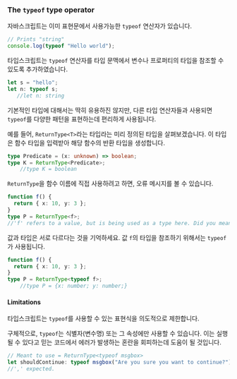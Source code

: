 ### The `typeof` type operator

자바스크립트는 이미 표현문에서 사용가능한 `typeof` 연산자가 있습니다.

```ts
// Prints "string"
console.log(typeof "Hello world");
```

타입스크립트는 `typeof` 연산자를 타입 문맥에서 변수나 프로퍼티의 타입을 참조할 수 있도록 추가하였습니다.

```ts
let s = "hello";
let n: typeof s;
   //let n: string
```

기본적인 타입에 대해서는 딱히 유용하진 않지만, 다른 타입 연산자들과 사용되면 `typeof`를 다양한 패턴을 표현하는데 편리하게 사용됩니다.

예를 들어, `ReturnType<T>`라는 타입라는 미리 정의된 타입을 살펴보겠습니다. 이 타입은 함수 타입을 입력받아 해당 함수의 반환 타입을 생성합니다.

```ts
type Predicate = (x: unknown) => boolean;
type K = ReturnType<Predicate>;
    //type K = boolean
```

`ReturnType`을 함수 이름에 직접 사용하려고 하면, 오류 메시지를 볼 수 있습니다.

```ts
function f() {
  return { x: 10, y: 3 };
}
type P = ReturnType<f>;
//'f' refers to a value, but is being used as a type here. Did you mean 'typeof f'?
```

값과 타입은 서로 다르다는 것을 기억하세요. 값 `f`의 타입을 참조하기 위해서는 `typeof`가 사용됩니다.


```ts
function f() {
  return { x: 10, y: 3 };
}
type P = ReturnType<typeof f>;
    //type P = {x: number; y: number;}
```

#### Limitations
타입스크립트는 `typeof`를 사용할 수 있는 표현식을 의도적으로 제한합니다.

구체적으로, `typeof`는 식별자(변수명) 또는 그 속성에만 사용할 수 있습니다. 이는 실행될 수 있다고 믿는 코드에서 에러가 발생하는 혼란을 회피하는데 도움이 될 것입니다.
```ts
// Meant to use = ReturnType<typeof msgbox>
let shouldContinue: typeof msgbox("Are you sure you want to continue?");
//',' expected.

```
